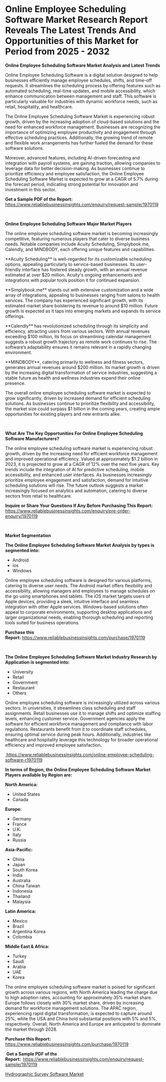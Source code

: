 <p><h1>Online Employee Scheduling Software Market Research Report Reveals The Latest Trends And Opportunities of this Market for Period from 2025 - 2032</h1></p><p><strong>Online Employee Scheduling Software Market Analysis and Latest Trends</strong></p>
<p><p>Online Employee Scheduling Software is a digital solution designed to help businesses efficiently manage employee schedules, shifts, and time-off requests. It streamlines the scheduling process by offering features such as automated scheduling, real-time updates, and mobile accessibility, which enhance communication between management and staff. This software is particularly valuable for industries with dynamic workforce needs, such as retail, hospitality, and healthcare.</p><p>The Online Employee Scheduling Software Market is experiencing robust growth, driven by the increasing adoption of cloud-based solutions and the need for enhanced workforce management. Businesses are recognizing the importance of optimizing employee productivity and engagement through effective scheduling practices. Additionally, the growing trend of remote and flexible work arrangements has further fueled the demand for these software solutions.</p><p>Moreover, advanced features, including AI-driven forecasting and integration with payroll systems, are gaining traction, allowing companies to leverage data for better decision-making. As businesses continue to prioritize efficiency and employee satisfaction, the Online Employee Scheduling Software Market is expected to grow at a CAGR of 5.7% during the forecast period, indicating strong potential for innovation and investment in this sector.</p></p>
<p><strong>Get a Sample PDF of the Report:&nbsp;</strong> <a href="https://www.reliablebusinessinsights.com/enquiry/request-sample/1970119?utm_campaign=2246&utm_medium=2&utm_source=Github&utm_content=ia&utm_term=09032025&utm_id=online-employee-scheduling-software">https://www.reliablebusinessinsights.com/enquiry/request-sample/1970119</a></p>
<p>&nbsp;</p>
<p><strong>Online Employee Scheduling Software Major Market Players</strong></p>
<p><p>The online employee scheduling software market is becoming increasingly competitive, featuring numerous players that cater to diverse business needs. Notable companies include Acuity Scheduling, Simplybook.me, Calendly, and MINDBODY, each offering unique features and capabilities.</p><p>**Acuity Scheduling** is well-regarded for its customizable scheduling options, appealing particularly to service-based businesses. Its user-friendly interface has fostered steady growth, with an annual revenue estimated at over $20 million. Acuity's ongoing enhancements and integrations with popular tools position it for continued expansion.</p><p>**Simplybook.me** stands out with extensive customization and a wide array of integrations, appealing to businesses ranging from salons to health services. The company has experienced significant growth, with its estimated market share bolstering its revenue to around $10 million. Future growth is expected as it taps into emerging markets and expands its service offerings.</p><p>**Calendly** has revolutionized scheduling through its simplicity and efficiency, attracting users from various sectors. With annual revenues exceeding $100 million, its focus on streamlining calendar management suggests a robust growth trajectory as remote work continues to rise. The software’s adaptability ensures it remains relevant in a rapidly changing environment.</p><p>**MINDBODY**, catering primarily to wellness and fitness sectors, generates annual revenues around $200 million. Its market growth is driven by the increasing digital transformation of service industries, suggesting a stable future as health and wellness industries expand their online presence.</p><p>The overall online employee scheduling software market is expected to grow significantly, driven by increased demand for efficient scheduling solutions. As businesses continue to prioritize flexibility and accessibility, the market size could surpass $1 billion in the coming years, creating ample opportunities for existing players and new entrants alike.</p></p>
<p>&nbsp;</p>
<p><strong>What Are The Key Opportunities For Online Employee Scheduling Software Manufacturers?</strong></p>
<p><p>The online employee scheduling software market is experiencing robust growth, driven by the increasing need for efficient workforce management and improved operational efficiency. Valued at approximately $1.2 billion in 2023, it is projected to grow at a CAGR of 12% over the next five years. Key trends include the integration of AI for predictive scheduling, mobile accessibility, and enhanced user interfaces. As businesses increasingly prioritize employee engagement and satisfaction, demand for intuitive scheduling solutions will rise. The future outlook suggests a market increasingly focused on analytics and automation, catering to diverse sectors from retail to healthcare.</p></p>
<p><strong>Inquire or Share Your Questions If Any Before Purchasing This Report:</strong> <a href="https://www.reliablebusinessinsights.com/enquiry/pre-order-enquiry/1970119?utm_campaign=2246&utm_medium=2&utm_source=Github&utm_content=ia&utm_term=09032025&utm_id=online-employee-scheduling-software">https://www.reliablebusinessinsights.com/enquiry/pre-order-enquiry/1970119</a></p>
<p>&nbsp;</p>
<p><strong>Market Segmentation</strong></p>
<p><strong>The Online Employee Scheduling Software Market Analysis by types is segmented into:</strong></p>
<p><ul><li>Android</li><li>ios</li><li>Windows</li></ul></p>
<p><p>Online employee scheduling software is designed for various platforms, catering to diverse user needs. The Android market offers flexibility and accessibility, allowing managers and employees to manage schedules on the go using smartphones and tablets. The iOS market targets users of Apple devices, providing a sleek, intuitive interface and seamless integration with other Apple services. Windows-based solutions often appeal to corporate environments, supporting desktop applications and larger organizational needs, enabling thorough scheduling and reporting tools suited for business operations.</p></p>
<p><strong>Purchase this Report:&nbsp;</strong><a href="https://www.reliablebusinessinsights.com/purchase/1970119?utm_campaign=2246&utm_medium=2&utm_source=Github&utm_content=ia&utm_term=09032025&utm_id=online-employee-scheduling-software">https://www.reliablebusinessinsights.com/purchase/1970119</a></p>
<p>&nbsp;</p>
<p><strong>The Online Employee Scheduling Software Market Industry Research by Application is segmented into:</strong></p>
<p><ul><li>University</li><li>Retail</li><li>Government</li><li>Restaurant</li><li>Others</li></ul></p>
<p><p>Online employee scheduling software is increasingly utilized across various sectors. In universities, it streamlines class scheduling and staff assignments. Retail businesses use it to manage shifts and optimize staffing levels, enhancing customer service. Government agencies apply the software for efficient workforce management and compliance with labor regulations. Restaurants benefit from it to coordinate staff schedules, ensuring optimal service during peak hours. Additionally, industries like healthcare and hospitality leverage this technology for broader operational efficiency and improved employee satisfaction.</p></p>
<p><a href="https://www.reliablebusinessinsights.com/online-employee-scheduling-software-r1970119?utm_campaign=2246&utm_medium=2&utm_source=Github&utm_content=ia&utm_term=09032025&utm_id=online-employee-scheduling-software">&nbsp;https://www.reliablebusinessinsights.com/online-employee-scheduling-software-r1970119</a></p>
<p><strong>In terms of Region, the Online Employee Scheduling Software Market Players available by Region are:</strong></p>
<p>
    <p> <strong> North America: </strong>
        <ul>
            <li>United States</li>
            <li>Canada</li>
        </ul>
        </p> 
    <p> <strong> Europe: </strong>
        <ul>
            <li>Germany</li>
            <li>France</li>
            <li>U.K.</li>
            <li>Italy</li>
            <li>Russia</li>
        </ul>
        </p> 
    <p> <strong> Asia-Pacific: </strong>
        <ul>
            <li>China</li>
            <li>Japan</li>
            <li>South Korea</li>
            <li>India</li>
            <li>Australia</li>
            <li>China Taiwan</li>
            <li>Indonesia</li>
            <li>Thailand</li>
            <li>Malaysia</li>
        </ul>
        </p> 
    <p> <strong> Latin America: </strong>
        <ul>
            <li>Mexico</li>
            <li>Brazil</li>
            <li>Argentina Korea</li>
            <li>Colombia</li>
        </ul>
        </p> 
    <p> <strong> Middle East & Africa: </strong>
        <ul>
            <li>Turkey</li>
            <li>Saudi</li>
            <li>Arabia</li>
            <li>UAE</li>
            <li>Korea</li>
        </ul>
    </p>
    </p>
<p><p>The online employee scheduling software market is poised for significant growth across various regions, with North America leading the charge due to high adoption rates, accounting for approximately 35% market share. Europe follows closely with 30% market share, driven by increasing demand for workforce management solutions. The APAC region, experiencing rapid digital transformation, is expected to capture around 25%, while the USA and China hold substantial positions with 5% and 5%, respectively. Overall, North America and Europe are anticipated to dominate the market through 2028.</p></p>
<p><strong>Purchase this Report: </strong><a href="https://www.reliablebusinessinsights.com/purchase/1970119?utm_campaign=2246&utm_medium=2&utm_source=Github&utm_content=ia&utm_term=09032025&utm_id=online-employee-scheduling-software">https://www.reliablebusinessinsights.com/purchase/1970119</a></p>
<p>&nbsp;<strong>Get a Sample PDF of the Report:&nbsp;&nbsp;</strong><a href="https://www.reliablebusinessinsights.com/enquiry/request-sample/1970119?utm_campaign=2246&utm_medium=2&utm_source=Github&utm_content=ia&utm_term=09032025&utm_id=online-employee-scheduling-software">https://www.reliablebusinessinsights.com/enquiry/request-sample/1970119</a></p>
<p><strong></strong></p>
<p><p><a href="https://github.com/shondapmbau/Market-Research-Report-List-1/blob/main/hydrographic-survey-software-market.md?utm_campaign=2246&utm_medium=2&utm_source=Github&utm_content=ia&utm_term=09032025&utm_id=online-employee-scheduling-software">Hydrographic Survey Software Market</a></p></p>